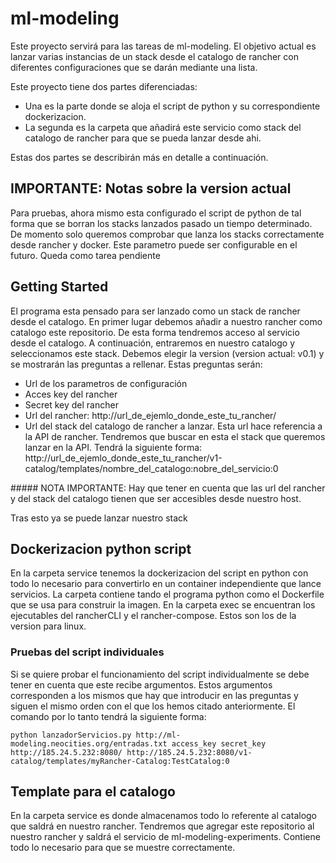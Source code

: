 # ml-modeling

Este proyecto servirá para las tareas de ml-modeling. El objetivo actual es lanzar varias instancias de un stack desde el catalogo de rancher con diferentes configuraciones que se darán mediante una lista.

Este proyecto tiene dos partes diferenciadas:
* Una es la parte donde se aloja el script de python y su correspondiente dockerizacion.
* La segunda es la carpeta que añadirá este servicio como stack del catalogo de rancher para que se pueda lanzar desde ahi.

Estas dos partes se describirán más en detalle a continuación.

## IMPORTANTE: Notas sobre la version actual

Para pruebas, ahora mismo esta configurado el script de python de tal forma que se borran los stacks lanzados pasado un tiempo determinado. De momento solo queremos comprobar que lanza los stacks correctamente desde rancher y docker.
Este parametro puede ser configurable en el futuro. Queda como tarea pendiente

## Getting Started

El programa esta pensado para ser lanzado como un stack de rancher desde el catalogo.
En primer lugar debemos añadir a nuestro rancher como catalogo este repositorio. De esta forma tendremos acceso al servicio desde el catalogo.
A continuación, entraremos en nuestro catalogo y seleccionamos este stack. Debemos elegir la version (version actual: v0.1) y se mostrarán las preguntas a rellenar. Estas preguntas serán:

* Url de los parametros de configuración
* Acces key del rancher
* Secret key del rancher
* Url del rancher: http://url_de_ejemlo_donde_este_tu_rancher/
* Url del stack del catalogo de rancher a lanzar. Esta url hace referencia a la API de rancher. Tendremos que buscar en esta el stack que queremos lanzar en la API. Tendrá la siguiente forma:
http://url_de_ejemlo_donde_este_tu_rancher/v1-catalog/templates/nombre_del_catalogo:nobre_del_servicio:0

##### NOTA IMPORTANTE: Hay que tener en cuenta que las url del rancher y del stack del catalogo tienen que ser accesibles desde nuestro host.

Tras esto ya se puede lanzar nuestro stack

## Dockerizacion python script

En la carpeta service tenemos la dockerizacion del script en python con todo lo necesario para convertirlo en un container independiente que lance servicios. La carpeta contiene tando el programa python como el Dockerfile que se usa para construir la imagen. En la carpeta exec se encuentran los ejecutables del rancherCLI y el rancher-compose. Estos son los de la version para linux.

### Pruebas del script individuales

Si se quiere probar el funcionamiento del script individualmente se debe tener en cuenta que este recibe argumentos. Estos argumentos corresponden a los mismos que hay que introducir en las preguntas y siguen el mismo orden con el que los hemos citado anteriormente.
El comando por lo tanto tendrá la siguiente forma:

```
python lanzadorServicios.py http://ml-modeling.neocities.org/entradas.txt access_key secret_key http://185.24.5.232:8080/ http://185.24.5.232:8080/v1-catalog/templates/myRancher-Catalog:TestCatalog:0
```

## Template para el catalogo

En la carpeta service es donde almacenamos todo lo referente al catalogo que saldrá en nuestro rancher. Tendremos que agregar este repositorio al nuestro rancher y saldrá el servicio de ml-modeling-experiments. Contiene todo lo necesario para que se muestre correctamente.
